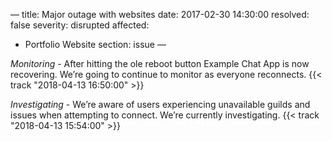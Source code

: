 —
title: Major outage with websites
date: 2017-02-30 14:30:00
resolved: false
severity: disrupted
affected:
  - Portfolio Website
section: issue
—

*Monitoring* - After hitting the ole reboot button Example Chat App is now recovering. We’re going to continue to monitor as everyone reconnects. {{< track "2018-04-13 16:50:00" >}}

*Investigating* - We’re aware of users experiencing unavailable guilds and issues when attempting to connect. We’re currently investigating. {{< track "2018-04-13 15:54:00" >}}